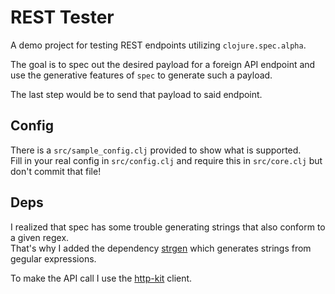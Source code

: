 # REST Tester

A demo project for testing REST endpoints utilizing `clojure.spec.alpha`.  

The goal is to spec out the desired payload for a foreign API endpoint and use the generative features of `spec` to generate such a payload.

The last step would be to send that payload to said endpoint.

## Config

There is a `src/sample_config.clj` provided to show what is supported.  
Fill in your real config in `src/config.clj` and require this in `src/core.clj` but don't commit that file!

## Deps

I realized that spec has some trouble generating strings that also conform to a given regex.  
That's why I added the dependency [strgen](https://github.com/miner/strgen "Github") which generates strings from gegular expressions.

To make the API call I use the [http-kit](https://github.com/http-kit/http-kit "Github") client.
